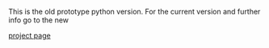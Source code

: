 This is the old prototype python version.
For the current version and further info
go to the new

[project page](http://github.com/asdfjkl/jerry)
